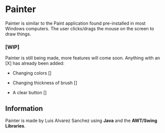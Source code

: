 # Painter
Painter is similar to the Paint application found pre-installed in most Windows computers. The user clicks/drags the mouse on the screen to draw things.

### [WIP]
Painter is still being made, more features will come soon. Anything with an [X] has already been added:

- Changing colors   []

- Changing thickness of brush   []

- A clear button    []


## Information
Painter is made by Luis Alvarez Sanchez using **Java** and the **AWT/Swing Libraries**. 
